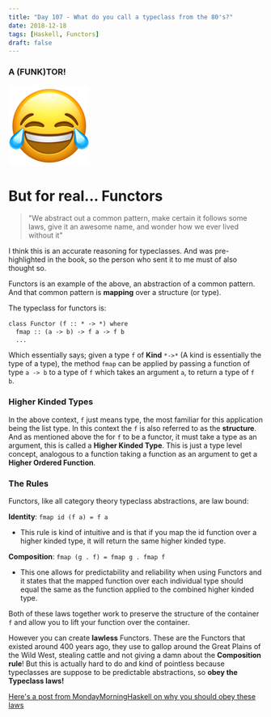 ```yaml
---
title: "Day 107 - What do you call a typeclass from the 80's?"
date: 2018-12-18
tags: [Haskell, Functors]
draft: false
---
```


### A (FUNK)TOR!
![Laughing Face](/Images/cryingFaceEmoji.png)

# But for real... Functors

> "We abstract out a common pattern, make certain it follows some laws, give it an awesome name, and wonder how we ever lived without it"

I think this is an accurate reasoning for typeclasses. And was pre-highlighted in the book, so the person who sent it to me must of also thought so.

Functors is an example of the above, an abstraction of a common pattern. And that common pattern is **mapping** over a structure (or type).

The typeclass for functors is:
```
class Functor (f :: * -> *) where
  fmap :: (a -> b) -> f a -> f b
  ...
```

Which essentially says; given a type `f` of **Kind** `*->*` (A kind is essentially the type of a type), the method `fmap` can be applied by passing a function of type `a -> b` to a type of `f` which takes an argument `a`, to return a type of `f b`.

### Higher Kinded Types

In the above context, `f` just means type, the most familiar for this application being the list type. In this context the `f` is also referred to as the **structure**. And as mentioned above the for `f` to be a functor, it must take a type as an argument, this is called a **Higher Kinded Type**. This is just a type level concept, analogous to a function taking a function as an argument to get a **Higher Ordered Function**.

### The Rules

Functors, like all category theory typeclass abstractions, are law bound:

**Identity**:  `fmap id (f a) = f a`

- This rule is kind of intuitive and is that if you map the id function over a higher kinded type, it will return the same higher kinded type.

**Composition**: `fmap (g . f) = fmap g . fmap f`

- This one allows for predictability and reliability when using Functors and it states that the mapped function over each individual type should equal the same as the function applied to the combined higher kinded type.

Both of these laws together work to preserve the structure of the container `f` and allow you to lift your function over the container.

However you can create **lawless** Functors. These are the Functors that existed around 400 years ago, they use to gallop around the Great Plains of the Wild West, stealing cattle and not giving a damn about the **Composition rule**! But this is actually hard to do and kind of pointless because typeclasses are suppose to be predictable abstractions, so **obey the Typeclass laws!**

[Here's a post from MondayMorningHaskell on why you should obey these laws](https://mmhaskell.com/blog/2017/3/13/obey-the-type-laws)
